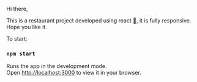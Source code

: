 Hi there,

This is a restaurant project developed using react 💜, it is fully responsive.
Hope you like it.

To start:

### `npm start`

Runs the app in the development mode.\
Open [http://localhost:3000](http://localhost:3000) to view it in your browser.
